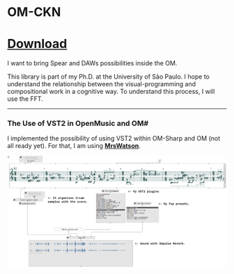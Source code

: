 # OM-CKN

# [Download](https://bit.ly/3eqkPBK)

I want to bring Spear and DAWs possibilities inside the OM.

This library is part of my Ph.D. at the University of São Paulo. I hope to understand the relationship between the visual-programming and compositional work in a cognitive way. To understand this process, I will use the FFT.

____________________________________________


### The Use of VST2 in OpenMusic and OM#


I implemented the possibility of using VST2 within OM-Sharp and OM (not all ready yet). For that, I am using **[MrsWatson](https://github.com/teragonaudio/MrsWatson)**. 


![VST2 use](https://github.com/charlesneimog/OM-CKN/blob/master/Wiki/VST2%20examples.png)
